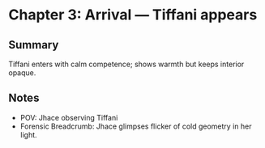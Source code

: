 # Chapter 3: Arrival — Tiffani appears

## Summary
Tiffani enters with calm competence; shows warmth but keeps interior opaque.

## Notes
- POV: Jhace observing Tiffani
- Forensic Breadcrumb: Jhace glimpses flicker of cold geometry in her light.
